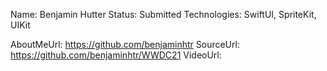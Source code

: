 Name: Benjamin Hutter
Status: Submitted
Technologies: SwiftUI, SpriteKit, UIKit

AboutMeUrl: https://github.com/benjaminhtr
SourceUrl: https://github.com/benjaminhtr/WWDC21
VideoUrl: 

<!---
EXAMPLE
Name: John Appleseed
Status: Submitted <or> Winner <or> Distinguished <or> Rejected
Technologies: SwiftUI, RealityKit, CoreGraphic

AboutMeUrl: https://linkedin.com/in/johnappleseed
SourceUrl: https://github.com/johnappleseed/wwdc2025
VideoUrl: https://youtu.be/ABCDE123456
-->
